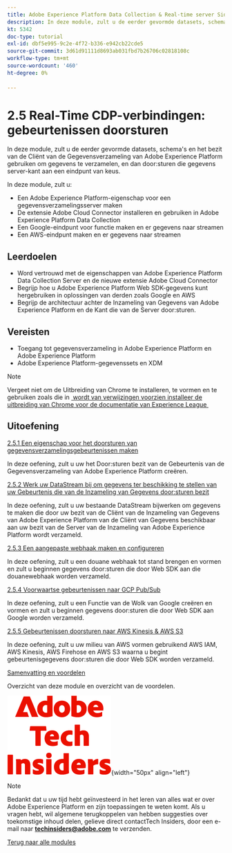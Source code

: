 ```yaml
---
title: Adobe Experience Platform Data Collection & Real-time server Side Forwarding
description: In deze module, zult u de eerder gevormde datasets, schema's en het bezit van de Server van de Gegevensverzameling van Adobe Experience Platform gebruiken om gegevens te verzamelen, en dan door:sturen die gegevens server-kant aan een eindpunt van keus.
kt: 5342
doc-type: tutorial
exl-id: dbf5e995-9c2e-4f72-b336-e942cb22cde5
source-git-commit: 3d61d91111d8693ab031fbd7b26706c02818108c
workflow-type: tm+mt
source-wordcount: '460'
ht-degree: 0%

---
```


# 2.5 Real-Time CDP-verbindingen: gebeurtenissen doorsturen

In deze module, zult u de eerder gevormde datasets, schema&#39;s en het bezit van de Cliënt van de Gegevensverzameling van Adobe Experience Platform gebruiken om gegevens te verzamelen, en dan door:sturen die gegevens server-kant aan een eindpunt van keus.

In deze module, zult u:

- Een Adobe Experience Platform-eigenschap voor een gegevensverzamelingsserver maken
- De extensie Adobe Cloud Connector installeren en gebruiken in Adobe Experience Platform Data Collection
- Een Google-eindpunt voor functie maken en er gegevens naar streamen
- Een AWS-eindpunt maken en er gegevens naar streamen

## Leerdoelen

- Word vertrouwd met de eigenschappen van Adobe Experience Platform Data Collection Server en de nieuwe extensie Adobe Cloud Connector
- Begrijp hoe u Adobe Experience Platform Web SDK-gegevens kunt hergebruiken in oplossingen van derden zoals Google en AWS
- Begrijp de architectuur achter de Inzameling van Gegevens van Adobe Experience Platform en de Kant die van de Server door:sturen.

## Vereisten

- Toegang tot gegevensverzameling in Adobe Experience Platform en Adobe Experience Platform
- Adobe Experience Platform-gegevenssets en XDM

>[!NOTE]
>
>Vergeet niet om de Uitbreiding van Chrome te installeren, te vormen en te gebruiken zoals die in [&#x200B; wordt van verwijzingen voorzien installeer de uitbreiding van Chrome voor de documentatie van Experience League &#x200B;](../../../getting-started/gettingstarted/ex1.md)

## Uitoefening

[2.5.1 Een eigenschap voor het doorsturen van gegevensverzamelingsgebeurtenissen maken](./ex1.md)

In deze oefening, zult u uw het Door:sturen bezit van de Gebeurtenis van de Gegevensverzameling van Adobe Experience Platform creëren.

[2.5.2 Werk uw DataStream bij om gegevens ter beschikking te stellen van uw Gebeurtenis die van de Inzameling van Gegevens door:sturen bezit](./ex2.md)

In deze oefening, zult u uw bestaande DataStream bijwerken om gegevens te maken die door uw bezit van de Cliënt van de Inzameling van Gegevens van Adobe Experience Platform van de Cliënt van Gegevens beschikbaar aan uw bezit van de Server van de Inzameling van Adobe Experience Platform wordt verzameld.

[2.5.3 Een aangepaste webhaak maken en configureren](./ex3.md)

In deze oefening, zult u een douane webhaak tot stand brengen en vormen en zult u beginnen gegevens door:sturen die door Web SDK aan die douanewebhaak worden verzameld.

[2.5.4 Voorwaartse gebeurtenissen naar GCP Pub/Sub](./ex4.md)

In deze oefening, zult u een Functie van de Wolk van Google creëren en vormen en zult u beginnen gegevens door:sturen die door Web SDK aan Google worden verzameld.

[2.5.5 Gebeurtenissen doorsturen naar AWS Kinesis &amp; AWS S3](./ex5.md)

In deze oefening, zult u uw milieu van AWS vormen gebruikend AWS IAM, AWS Kinesis, AWS Firehose en AWS S3 waarna u begint gebeurtenisgegevens door:sturen die door Web SDK worden verzameld.

[Samenvatting en voordelen](./summary.md)

Overzicht van deze module en overzicht van de voordelen.

![&#x200B; Indexen van de Tech &#x200B;](./../../../../assets/images/techinsiders.png){width="50px" align="left"}

>[!NOTE]
>
>Bedankt dat u uw tijd hebt geïnvesteerd in het leren van alles wat er over Adobe Experience Platform en zijn toepassingen te weten komt. Als u vragen hebt, wil algemene terugkoppelen van hebben suggesties over toekomstige inhoud delen, gelieve direct contactTech Insiders, door een e-mail naar **techinsiders@adobe.com** te verzenden.

[Terug naar alle modules](./../../../../overview.md)
